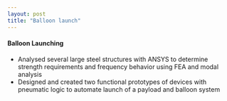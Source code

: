 ```yaml
---
layout: post
title: "Balloon launch"
---
```


#### Balloon Launching
* Analysed several large steel structures with ANSYS to determine strength requirements and frequency behavior using FEA and modal analysis
* Designed and created two functional prototypes of devices with pneumatic logic to automate launch of a payload and balloon system 

